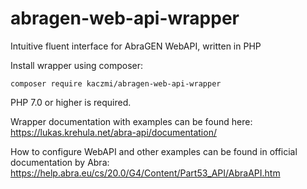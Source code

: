 # abragen-web-api-wrapper
Intuitive fluent interface for AbraGEN WebAPI, written in PHP

Install wrapper using composer:

```composer require kaczmi/abragen-web-api-wrapper```

PHP 7.0 or higher is required.

Wrapper documentation with examples can be found here: https://lukas.krehula.net/abra-api/documentation/

How to configure WebAPI and other examples can be found in official documentation by Abra: https://help.abra.eu/cs/20.0/G4/Content/Part53_API/AbraAPI.htm
